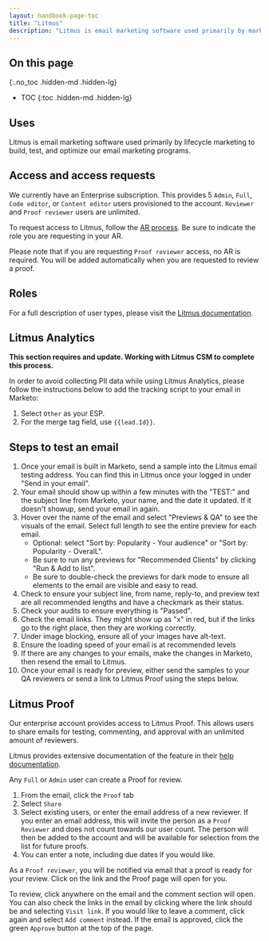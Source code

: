 ```yaml
---
layout: handbook-page-toc
title: "Litmus"
description: "Litmus is email marketing software used primarily by marketing campaign managers to build, test, and optimize our email marketing programs."
---
```


## On this page
{:.no_toc .hidden-md .hidden-lg}

- TOC
{:toc .hidden-md .hidden-lg}

## Uses

Litmus is email marketing software used primarily by lifecycle marketing to build, test, and optimize our email marketing programs. 

## Access and access requests

We currently have an Enterprise subscription. This provides 5 `Admin`, `Full`, `Code editor`, or `Content editor` users provisioned to the account. `Reviewer` and `Proof reviewer` users are unlimited.

To request access to Litmus, follow the [AR process](https://about.gitlab.com/handbook/business-technology/team-member-enablement/onboarding-access-requests/access-requests/#individual-or-bulk-access-request). Be sure to indicate the role you are requesting in your AR.

Please note that if you are requesting `Proof reviewer` access, no AR is required. You will be added automatically when you are requested to review a proof.

## Roles

For a full description of user types, please visit the [Litmus documentation](https://help.litmus.com/article/122-managing-enterprise-users-subaccounts#entroles).

## Litmus Analytics
**This section requires and update. Working with Litmus CSM to complete this process.**

In order to avoid collecting PII data while using Litmus Analytics, please follow the instructions below to add the tracking script to your email in Marketo:

1. Select `Other` as your ESP.
1. For the merge tag field, use `{{lead.Id}}`. 

## Steps to test an email

1. Once your email is built in Marketo, send a sample into the Litmus email testing address. You can find this in Litmus once your logged in under "Send in your email".
1. Your email should show up within a few minutes with the "TEST:" and the subject line from Marketo, your name, and the date it updated. If it doesn't showup, send your email in again.
1. Hover over the name of the email and select "Previews & QA" to see the visuals of the email. Select full length to see the entire preview for each email. 
    * Optional: select "Sort by: Popularity - Your audience" or "Sort by: Popularity - OveralL".
    * Be sure to run any previews for "Recommended Clients" by clicking "Run & Add to list".
    * Be sure to double-check the previews for dark mode to ensure all elements to the email are visible and easy to read.
1. Check to ensure your subject line, from name, reply-to, and preview text are all recommended lengths and have a checkmark as their status.
1. Check your audits to ensure everything is "Passed".
1. Check the email links. They might show up as "x" in red, but if the links go to the right place, then they are working correctly.
1. Under image blocking, ensure all of your images have alt-text.
1. Ensure the loading speed of your email is at recommended levels
1. If there are any changes to your emails, make the changes in Marketo, then resend the email to Litmus.
1. Once your email is ready for preview, either send the samples to your QA reviewers or send a link to Litmus Proof using the steps below.

## Litmus Proof
Our enterprise account provides access to Litmus Proof. This allows users to share emails for testing, commenting, and approval with an unlimited amount of reviewers. 

Litmus provides extensive documentation of the feature in their [help documentation](https://help.litmus.com/category/76-proof).

Any `Full` or `Admin` user can create a Proof for review. 
1. From the email, click the `Proof` tab
1. Select `Share`
1. Select existing users, or enter the email address of a new reviewer. If you enter an email address, this will invite the person as a `Proof Reviewer` and does not count towards our user count. The person will then be added to the account and will be available for selection from the list for future proofs.
1. You can enter a note, including due dates if you would like.

As a `Proof reviewer`, you will be notified via email that a proof is ready for your review. Click on the link and the Proof page will open for you. 

To review, click anywhere on the email and the comment section will open. You can also check the links in the email by clicking where the link should be and selecting `Visit link`. If you would like to leave a comment, click again and select `Add comment` instead. If the email is approved, click the green `Approve` button at the top of the page.

